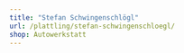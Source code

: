 ```yaml
---
title: "Stefan Schwingenschlögl"
url: /plattling/stefan-schwingenschloegl/
shop: Autowerkstatt
---
```

